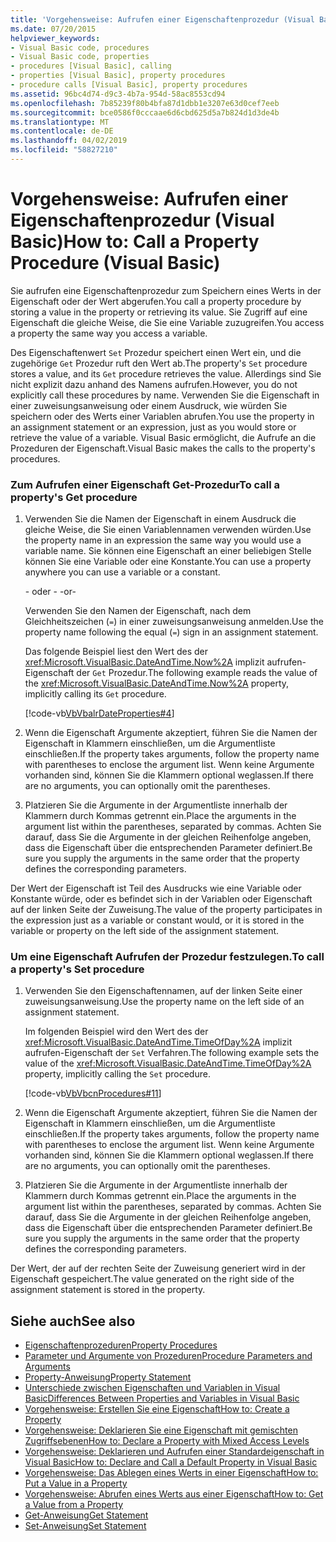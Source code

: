 ```yaml
---
title: 'Vorgehensweise: Aufrufen einer Eigenschaftenprozedur (Visual Basic)'
ms.date: 07/20/2015
helpviewer_keywords:
- Visual Basic code, procedures
- Visual Basic code, properties
- procedures [Visual Basic], calling
- properties [Visual Basic], property procedures
- procedure calls [Visual Basic], property procedures
ms.assetid: 96bc4d74-d9c3-4b7a-954d-58ac8553cd94
ms.openlocfilehash: 7b85239f80b4bfa87d1dbb1e3207e63d0cef7eeb
ms.sourcegitcommit: bce0586f0cccaae6d6cbd625d5a7b824d1d3de4b
ms.translationtype: MT
ms.contentlocale: de-DE
ms.lasthandoff: 04/02/2019
ms.locfileid: "58827210"
---
```

# <a name="how-to-call-a-property-procedure-visual-basic"></a><span data-ttu-id="e7bd3-102">Vorgehensweise: Aufrufen einer Eigenschaftenprozedur (Visual Basic)</span><span class="sxs-lookup"><span data-stu-id="e7bd3-102">How to: Call a Property Procedure (Visual Basic)</span></span>
<span data-ttu-id="e7bd3-103">Sie aufrufen eine Eigenschaftenprozedur zum Speichern eines Werts in der Eigenschaft oder der Wert abgerufen.</span><span class="sxs-lookup"><span data-stu-id="e7bd3-103">You call a property procedure by storing a value in the property or retrieving its value.</span></span> <span data-ttu-id="e7bd3-104">Sie Zugriff auf eine Eigenschaft die gleiche Weise, die Sie eine Variable zuzugreifen.</span><span class="sxs-lookup"><span data-stu-id="e7bd3-104">You access a property the same way you access a variable.</span></span>  
  
 <span data-ttu-id="e7bd3-105">Des Eigenschaftenwert `Set` Prozedur speichert einen Wert ein, und die zugehörige `Get` Prozedur ruft den Wert ab.</span><span class="sxs-lookup"><span data-stu-id="e7bd3-105">The property's `Set` procedure stores a value, and its `Get` procedure retrieves the value.</span></span> <span data-ttu-id="e7bd3-106">Allerdings sind Sie nicht explizit dazu anhand des Namens aufrufen.</span><span class="sxs-lookup"><span data-stu-id="e7bd3-106">However, you do not explicitly call these procedures by name.</span></span> <span data-ttu-id="e7bd3-107">Verwenden Sie die Eigenschaft in einer zuweisungsanweisung oder einem Ausdruck, wie würden Sie speichern oder des Werts einer Variablen abrufen.</span><span class="sxs-lookup"><span data-stu-id="e7bd3-107">You use the property in an assignment statement or an expression, just as you would store or retrieve the value of a variable.</span></span> <span data-ttu-id="e7bd3-108">Visual Basic ermöglicht, die Aufrufe an die Prozeduren der Eigenschaft.</span><span class="sxs-lookup"><span data-stu-id="e7bd3-108">Visual Basic makes the calls to the property's procedures.</span></span>  
  
### <a name="to-call-a-propertys-get-procedure"></a><span data-ttu-id="e7bd3-109">Zum Aufrufen einer Eigenschaft Get-Prozedur</span><span class="sxs-lookup"><span data-stu-id="e7bd3-109">To call a property's Get procedure</span></span>  
  
1.  <span data-ttu-id="e7bd3-110">Verwenden Sie die Namen der Eigenschaft in einem Ausdruck die gleiche Weise, die Sie einen Variablennamen verwenden würden.</span><span class="sxs-lookup"><span data-stu-id="e7bd3-110">Use the property name in an expression the same way you would use a variable name.</span></span> <span data-ttu-id="e7bd3-111">Sie können eine Eigenschaft an einer beliebigen Stelle können Sie eine Variable oder eine Konstante.</span><span class="sxs-lookup"><span data-stu-id="e7bd3-111">You can use a property anywhere you can use a variable or a constant.</span></span>  
  
     <span data-ttu-id="e7bd3-112">- oder - </span><span class="sxs-lookup"><span data-stu-id="e7bd3-112">-or-</span></span>  
  
     <span data-ttu-id="e7bd3-113">Verwenden Sie den Namen der Eigenschaft, nach dem Gleichheitszeichen (`=`) in einer zuweisungsanweisung anmelden.</span><span class="sxs-lookup"><span data-stu-id="e7bd3-113">Use the property name following the equal (`=`) sign in an assignment statement.</span></span>  
  
     <span data-ttu-id="e7bd3-114">Das folgende Beispiel liest den Wert des der <xref:Microsoft.VisualBasic.DateAndTime.Now%2A> implizit aufrufen-Eigenschaft der `Get` Prozedur.</span><span class="sxs-lookup"><span data-stu-id="e7bd3-114">The following example reads the value of the <xref:Microsoft.VisualBasic.DateAndTime.Now%2A> property, implicitly calling its `Get` procedure.</span></span>  
  
     [!code-vb[VbVbalrDateProperties#4](~/samples/snippets/visualbasic/VS_Snippets_VBCSharp/VbVbalrDateProperties/VB/Module1.vb#4)]  
  
2.  <span data-ttu-id="e7bd3-115">Wenn die Eigenschaft Argumente akzeptiert, führen Sie die Namen der Eigenschaft in Klammern einschließen, um die Argumentliste einschließen.</span><span class="sxs-lookup"><span data-stu-id="e7bd3-115">If the property takes arguments, follow the property name with parentheses to enclose the argument list.</span></span> <span data-ttu-id="e7bd3-116">Wenn keine Argumente vorhanden sind, können Sie die Klammern optional weglassen.</span><span class="sxs-lookup"><span data-stu-id="e7bd3-116">If there are no arguments, you can optionally omit the parentheses.</span></span>  
  
3.  <span data-ttu-id="e7bd3-117">Platzieren Sie die Argumente in der Argumentliste innerhalb der Klammern durch Kommas getrennt ein.</span><span class="sxs-lookup"><span data-stu-id="e7bd3-117">Place the arguments in the argument list within the parentheses, separated by commas.</span></span> <span data-ttu-id="e7bd3-118">Achten Sie darauf, dass Sie die Argumente in der gleichen Reihenfolge angeben, dass die Eigenschaft über die entsprechenden Parameter definiert.</span><span class="sxs-lookup"><span data-stu-id="e7bd3-118">Be sure you supply the arguments in the same order that the property defines the corresponding parameters.</span></span>  
  
 <span data-ttu-id="e7bd3-119">Der Wert der Eigenschaft ist Teil des Ausdrucks wie eine Variable oder Konstante würde, oder es befindet sich in der Variablen oder Eigenschaft auf der linken Seite der Zuweisung.</span><span class="sxs-lookup"><span data-stu-id="e7bd3-119">The value of the property participates in the expression just as a variable or constant would, or it is stored in the variable or property on the left side of the assignment statement.</span></span>  
  
### <a name="to-call-a-propertys-set-procedure"></a><span data-ttu-id="e7bd3-120">Um eine Eigenschaft Aufrufen der Prozedur festzulegen.</span><span class="sxs-lookup"><span data-stu-id="e7bd3-120">To call a property's Set procedure</span></span>  
  
1.  <span data-ttu-id="e7bd3-121">Verwenden Sie den Eigenschaftennamen, auf der linken Seite einer zuweisungsanweisung.</span><span class="sxs-lookup"><span data-stu-id="e7bd3-121">Use the property name on the left side of an assignment statement.</span></span>  
  
     <span data-ttu-id="e7bd3-122">Im folgenden Beispiel wird den Wert des der <xref:Microsoft.VisualBasic.DateAndTime.TimeOfDay%2A> implizit aufrufen-Eigenschaft der `Set` Verfahren.</span><span class="sxs-lookup"><span data-stu-id="e7bd3-122">The following example sets the value of the <xref:Microsoft.VisualBasic.DateAndTime.TimeOfDay%2A> property, implicitly calling the `Set` procedure.</span></span>  
  
     [!code-vb[VbVbcnProcedures#11](~/samples/snippets/visualbasic/VS_Snippets_VBCSharp/VbVbcnProcedures/VB/Class1.vb#11)]  
  
2.  <span data-ttu-id="e7bd3-123">Wenn die Eigenschaft Argumente akzeptiert, führen Sie die Namen der Eigenschaft in Klammern einschließen, um die Argumentliste einschließen.</span><span class="sxs-lookup"><span data-stu-id="e7bd3-123">If the property takes arguments, follow the property name with parentheses to enclose the argument list.</span></span> <span data-ttu-id="e7bd3-124">Wenn keine Argumente vorhanden sind, können Sie die Klammern optional weglassen.</span><span class="sxs-lookup"><span data-stu-id="e7bd3-124">If there are no arguments, you can optionally omit the parentheses.</span></span>  
  
3.  <span data-ttu-id="e7bd3-125">Platzieren Sie die Argumente in der Argumentliste innerhalb der Klammern durch Kommas getrennt ein.</span><span class="sxs-lookup"><span data-stu-id="e7bd3-125">Place the arguments in the argument list within the parentheses, separated by commas.</span></span> <span data-ttu-id="e7bd3-126">Achten Sie darauf, dass Sie die Argumente in der gleichen Reihenfolge angeben, dass die Eigenschaft über die entsprechenden Parameter definiert.</span><span class="sxs-lookup"><span data-stu-id="e7bd3-126">Be sure you supply the arguments in the same order that the property defines the corresponding parameters.</span></span>  
  
 <span data-ttu-id="e7bd3-127">Der Wert, der auf der rechten Seite der Zuweisung generiert wird in der Eigenschaft gespeichert.</span><span class="sxs-lookup"><span data-stu-id="e7bd3-127">The value generated on the right side of the assignment statement is stored in the property.</span></span>  
  
## <a name="see-also"></a><span data-ttu-id="e7bd3-128">Siehe auch</span><span class="sxs-lookup"><span data-stu-id="e7bd3-128">See also</span></span>

- [<span data-ttu-id="e7bd3-129">Eigenschaftenprozeduren</span><span class="sxs-lookup"><span data-stu-id="e7bd3-129">Property Procedures</span></span>](./property-procedures.md)
- [<span data-ttu-id="e7bd3-130">Parameter und Argumente von Prozeduren</span><span class="sxs-lookup"><span data-stu-id="e7bd3-130">Procedure Parameters and Arguments</span></span>](./procedure-parameters-and-arguments.md)
- [<span data-ttu-id="e7bd3-131">Property-Anweisung</span><span class="sxs-lookup"><span data-stu-id="e7bd3-131">Property Statement</span></span>](../../../../visual-basic/language-reference/statements/property-statement.md)
- [<span data-ttu-id="e7bd3-132">Unterschiede zwischen Eigenschaften und Variablen in Visual Basic</span><span class="sxs-lookup"><span data-stu-id="e7bd3-132">Differences Between Properties and Variables in Visual Basic</span></span>](./differences-between-properties-and-variables.md)
- [<span data-ttu-id="e7bd3-133">Vorgehensweise: Erstellen Sie eine Eigenschaft</span><span class="sxs-lookup"><span data-stu-id="e7bd3-133">How to: Create a Property</span></span>](./how-to-create-a-property.md)
- [<span data-ttu-id="e7bd3-134">Vorgehensweise: Deklarieren Sie eine Eigenschaft mit gemischten Zugriffsebenen</span><span class="sxs-lookup"><span data-stu-id="e7bd3-134">How to: Declare a Property with Mixed Access Levels</span></span>](./how-to-declare-a-property-with-mixed-access-levels.md)
- [<span data-ttu-id="e7bd3-135">Vorgehensweise: Deklarieren und Aufrufen einer Standardeigenschaft in Visual Basic</span><span class="sxs-lookup"><span data-stu-id="e7bd3-135">How to: Declare and Call a Default Property in Visual Basic</span></span>](./how-to-declare-and-call-a-default-property.md)
- [<span data-ttu-id="e7bd3-136">Vorgehensweise: Das Ablegen eines Werts in einer Eigenschaft</span><span class="sxs-lookup"><span data-stu-id="e7bd3-136">How to: Put a Value in a Property</span></span>](./how-to-put-a-value-in-a-property.md)
- [<span data-ttu-id="e7bd3-137">Vorgehensweise: Abrufen eines Werts aus einer Eigenschaft</span><span class="sxs-lookup"><span data-stu-id="e7bd3-137">How to: Get a Value from a Property</span></span>](./how-to-get-a-value-from-a-property.md)
- [<span data-ttu-id="e7bd3-138">Get-Anweisung</span><span class="sxs-lookup"><span data-stu-id="e7bd3-138">Get Statement</span></span>](../../../../visual-basic/language-reference/statements/get-statement.md)
- [<span data-ttu-id="e7bd3-139">Set-Anweisung</span><span class="sxs-lookup"><span data-stu-id="e7bd3-139">Set Statement</span></span>](../../../../visual-basic/language-reference/statements/set-statement.md)
